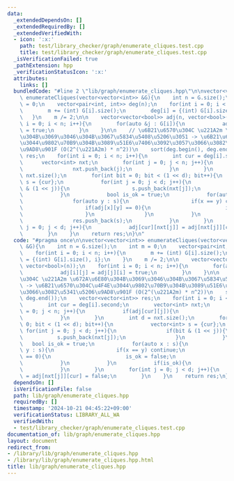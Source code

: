 ```yaml
---
data:
  _extendedDependsOn: []
  _extendedRequiredBy: []
  _extendedVerifiedWith:
  - icon: ':x:'
    path: test/library_checker/graph/enumerate_cliques.test.cpp
    title: test/library_checker/graph/enumerate_cliques.test.cpp
  _isVerificationFailed: true
  _pathExtension: hpp
  _verificationStatusIcon: ':x:'
  attributes:
    links: []
  bundledCode: "#line 2 \"lib/graph/enumerate_cliques.hpp\"\n\nvector<vector<int>>\
    \ enumerateCliques(vector<vector<int>> &G){\n    int n = G.size();\n    int m\
    \ = 0;\n    vector<pair<int, int>> deg(n);\n    for(int i = 0; i < n; i++){\n\
    \        m += (int) G[i].size();\n        deg[i] = {(int) G[i].size(), i};\n \
    \   }\n    m /= 2;\n\n    vector<vector<bool>> adj(n, vector<bool>(n));\n    for(int\
    \ i = 0; i < n; i++){\n        for(auto &j : G[i]){\n            adj[i][j] = adj[j][i]\
    \ = true;\n        }\n    }\n\n    // \u6B21\u6570\u304C \u221A2m \u672A\u6E80\
    \u304B\u3069\u3046\u304B\u3067\u5834\u5408\u5206\u3051 -> \u6B21\u6570\u304C\u4F4E\
    \u3044\u9802\u70B9\u304B\u3089\u51E6\u7406\u3092\u3057\u3066\u3082\u5341\u5206\
    \u9AD8\u901F (O(2^(\u221A2m) * n^2))\n    sort(deg.begin(), deg.end());\n    vector<vector<int>>\
    \ res;\n    for(int i = 0; i < n; i++){\n        int cur = deg[i].second;\n  \
    \      vector<int> nxt;\n        for(int j = 0; j < n; j++){\n            if(adj[cur][j]){\n\
    \                nxt.push_back(j);\n            }\n        }\n        int d =\
    \ nxt.size();\n        for(int bit = 0; bit < (1 << d); bit++){\n            vector<int>\
    \ s = {cur};\n            for(int j = 0; j < d; j++){\n                if(bit\
    \ & (1 << j)){\n                    s.push_back(nxt[j]);\n                }\n\
    \            }\n            bool is_ok = true;\n            for(auto x : s){\n\
    \                for(auto y : s){\n                    if(x == y) continue;\n\
    \                    if(adj[x][y] == 0){\n                        is_ok = false;\n\
    \                    }\n                }\n            }\n            if(is_ok){\n\
    \                res.push_back(s);\n            }\n        }\n        for(int\
    \ j = 0; j < d; j++){\n            adj[cur][nxt[j]] = adj[nxt[j]][cur] = false;\n\
    \        }\n    }\n    return res;\n}\n"
  code: "#pragma once\n\nvector<vector<int>> enumerateCliques(vector<vector<int>>\
    \ &G){\n    int n = G.size();\n    int m = 0;\n    vector<pair<int, int>> deg(n);\n\
    \    for(int i = 0; i < n; i++){\n        m += (int) G[i].size();\n        deg[i]\
    \ = {(int) G[i].size(), i};\n    }\n    m /= 2;\n\n    vector<vector<bool>> adj(n,\
    \ vector<bool>(n));\n    for(int i = 0; i < n; i++){\n        for(auto &j : G[i]){\n\
    \            adj[i][j] = adj[j][i] = true;\n        }\n    }\n\n    // \u6B21\u6570\
    \u304C \u221A2m \u672A\u6E80\u304B\u3069\u3046\u304B\u3067\u5834\u5408\u5206\u3051\
    \ -> \u6B21\u6570\u304C\u4F4E\u3044\u9802\u70B9\u304B\u3089\u51E6\u7406\u3092\u3057\
    \u3066\u3082\u5341\u5206\u9AD8\u901F (O(2^(\u221A2m) * n^2))\n    sort(deg.begin(),\
    \ deg.end());\n    vector<vector<int>> res;\n    for(int i = 0; i < n; i++){\n\
    \        int cur = deg[i].second;\n        vector<int> nxt;\n        for(int j\
    \ = 0; j < n; j++){\n            if(adj[cur][j]){\n                nxt.push_back(j);\n\
    \            }\n        }\n        int d = nxt.size();\n        for(int bit =\
    \ 0; bit < (1 << d); bit++){\n            vector<int> s = {cur};\n           \
    \ for(int j = 0; j < d; j++){\n                if(bit & (1 << j)){\n         \
    \           s.push_back(nxt[j]);\n                }\n            }\n         \
    \   bool is_ok = true;\n            for(auto x : s){\n                for(auto\
    \ y : s){\n                    if(x == y) continue;\n                    if(adj[x][y]\
    \ == 0){\n                        is_ok = false;\n                    }\n    \
    \            }\n            }\n            if(is_ok){\n                res.push_back(s);\n\
    \            }\n        }\n        for(int j = 0; j < d; j++){\n            adj[cur][nxt[j]]\
    \ = adj[nxt[j]][cur] = false;\n        }\n    }\n    return res;\n}\n"
  dependsOn: []
  isVerificationFile: false
  path: lib/graph/enumerate_cliques.hpp
  requiredBy: []
  timestamp: '2024-10-21 04:45:22+09:00'
  verificationStatus: LIBRARY_ALL_WA
  verifiedWith:
  - test/library_checker/graph/enumerate_cliques.test.cpp
documentation_of: lib/graph/enumerate_cliques.hpp
layout: document
redirect_from:
- /library/lib/graph/enumerate_cliques.hpp
- /library/lib/graph/enumerate_cliques.hpp.html
title: lib/graph/enumerate_cliques.hpp
---
```

